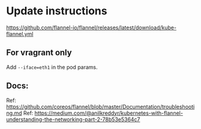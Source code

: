 # Update instructions

https://github.com/flannel-io/flannel/releases/latest/download/kube-flannel.yml

## For vragrant only

Add `--iface=eth1` in the pod params.

## Docs:

Ref: https://github.com/coreos/flannel/blob/master/Documentation/troubleshooting.md
Ref: https://medium.com/@anilkreddyr/kubernetes-with-flannel-understanding-the-networking-part-2-78b53e5364c7
